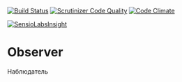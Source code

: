 [![Build Status](https://travis-ci.org/Jagepard/PhpDesignPatterns-Observer.svg?branch=master)](https://travis-ci.org/Jagepard/PhpDesignPatterns-Observer)
[![Scrutinizer Code Quality](https://scrutinizer-ci.com/g/Jagepard/PhpDesignPatterns-Observer/badges/quality-score.png?b=master)](https://scrutinizer-ci.com/g/Jagepard/PhpDesignPatterns-Observer/?branch=master)
[![Code Climate](https://codeclimate.com/github/Jagepard/PhpDesignPatterns-Observer/badges/gpa.svg)](https://codeclimate.com/github/Jagepard/PhpDesignPatterns-Observer)

[![SensioLabsInsight](https://insight.sensiolabs.com/projects/a117b0ab-4147-43ab-b98d-c5c957a2eee3/big.png)](https://insight.sensiolabs.com/projects/a117b0ab-4147-43ab-b98d-c5c957a2eee3)

# Observer
Наблюдатель

